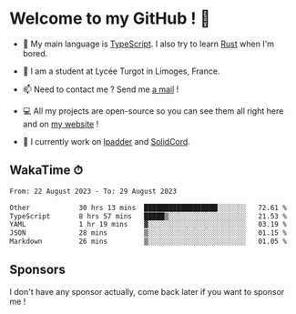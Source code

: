 # Welcome to my GitHub ! 🌃

- 🔭 My main language is [TypeScript](https://www.typescriptlang.org/). I also try to learn [Rust](https://www.rust-lang.org/) when I'm bored. 

- 🌱 I am a student at Lycée Turgot in Limoges, France.

- 📫 Need to contact me ? Send me <a href="mailto:mikkel@milescode.dev">a mail</a> !

- 💻 All my projects are open-source so you can see them all right here and on <a href="https://www.vexcited.ml">my website</a> !

- 👀 I currently work on [lpadder](https://github.com/Vexcited/lpadder) and [SolidCord](https://github.com/Vexcited/SolidCord).

## WakaTime ⏱

<!--START_SECTION:waka-->

```txt
From: 22 August 2023 - To: 29 August 2023

Other            30 hrs 13 mins  ██████████████████░░░░░░░   72.61 %
TypeScript       8 hrs 57 mins   █████▒░░░░░░░░░░░░░░░░░░░   21.53 %
YAML             1 hr 19 mins    ▓░░░░░░░░░░░░░░░░░░░░░░░░   03.19 %
JSON             28 mins         ▒░░░░░░░░░░░░░░░░░░░░░░░░   01.15 %
Markdown         26 mins         ▒░░░░░░░░░░░░░░░░░░░░░░░░   01.05 %
```

<!--END_SECTION:waka-->

## Sponsors

I don't have any sponsor actually, come back later if you want to sponsor me !
